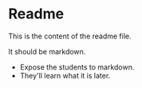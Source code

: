 # Readme

This is the content of the readme file.

It should be markdown.

* Expose the students to markdown.
* They'll learn what it is later.
